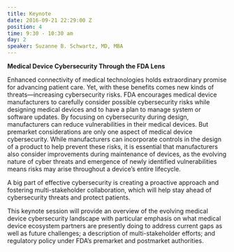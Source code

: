 ```yaml
---
title: Keynote
date: 2016-09-21 22:29:00 Z
position: 4
time: 9:30 - 10:30 am
day: 2
speaker: Suzanne B. Schwartz, MD, MBA
---
```


**Medical Device Cybersecurity Through the FDA Lens**

Enhanced connectivity of medical technologies holds extraordinary promise for advancing patient care. Yet, with these benefits comes new kinds of threats—increasing cybersecurity risks. FDA encourages medical device manufacturers to carefully consider possible cybersecurity risks while designing medical devices and to have a plan to manage system or software updates. By focusing on cybersecurity during design, manufacturers can reduce vulnerabilities in their medical devices. But premarket considerations are only one aspect of medical device cybersecurity. While manufacturers can incorporate controls in the design of a product to help prevent these risks, it is essential that manufacturers also consider improvements during maintenance of devices, as the evolving nature of cyber threats and emergence of newly identified vulnerabilities means risks may arise throughout a device’s entire lifecycle.

A big part of effective cybersecurity is creating a proactive approach and fostering multi-stakeholder collaboration, which will help stay ahead of cybersecurity threats and protect patients.

This keynote session will provide an overview of the evolving medical device cybersecurity landscape with particular emphasis on what medical device ecosystem partners are presently doing to address current gaps as well as future challenges; a description of multi-stakeholder efforts; and regulatory policy under FDA’s premarket and postmarket authorities.
